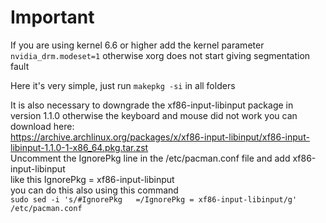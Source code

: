# Important  
If you are using kernel 6.6 or higher add the kernel parameter ``nvidia_drm.modeset=1`` otherwise xorg does not start giving segmentation fault  

Here it's very simple, just run ``makepkg -si`` in all folders

It is also necessary to downgrade the xf86-input-libinput package in version 1.1.0 otherwise the keyboard and mouse did not work you can download here:  
https://archive.archlinux.org/packages/x/xf86-input-libinput/xf86-input-libinput-1.1.0-1-x86_64.pkg.tar.zst  
Uncomment the IgnorePkg line in the /etc/pacman.conf file and add xf86-input-libinput  
like this IgnorePkg = xf86-input-libinput  
you can do this also using this command  
``sudo sed -i 's/#IgnorePkg   =/IgnorePkg = xf86-input-libinput/g' /etc/pacman.conf``  

